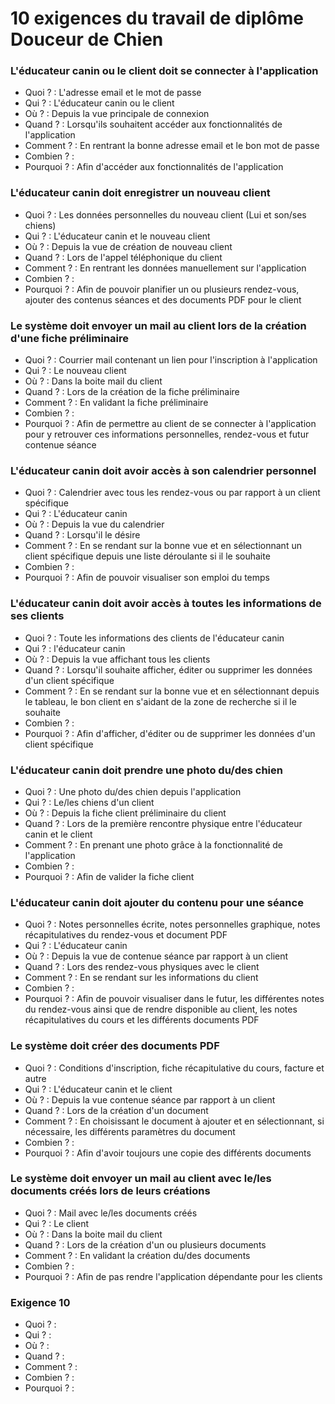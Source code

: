 # 10 exigences du travail de diplôme Douceur de Chien

### L'éducateur canin ou le client doit se connecter à l'application

* Quoi ? : L'adresse email et le mot de passe
* Qui ? : L'éducateur canin ou le client
* Où ? : Depuis la vue principale de connexion
* Quand ? : Lorsqu'ils souhaitent accéder aux fonctionnalités de l'application
* Comment ? : En rentrant la bonne adresse email et le bon mot de passe
* Combien ? : 
* Pourquoi ? : Afin d'accéder aux fonctionnalités de l'application

### L'éducateur canin doit enregistrer un nouveau client

* Quoi ? : Les données personnelles du nouveau client (Lui et son/ses chiens)
* Qui ? : L'éducateur canin et le nouveau client
* Où ? : Depuis la vue de création de nouveau client
* Quand ? : Lors de l'appel téléphonique du client
* Comment ? : En rentrant les données manuellement sur l'application
* Combien ? : 
* Pourquoi ? : Afin de pouvoir planifier un ou plusieurs rendez-vous, ajouter des contenus séances et des documents PDF pour le client

### Le système doit envoyer un mail au client lors de la création d'une fiche préliminaire

* Quoi ? : Courrier mail contenant un lien pour l'inscription à l'application
* Qui ? : Le nouveau client
* Où ? : Dans la boite mail du client
* Quand ? : Lors de la création de la fiche préliminaire
* Comment ? : En validant la fiche préliminaire
* Combien ? : 
* Pourquoi ? : Afin de permettre au client de se connecter à l'application pour y retrouver ces informations personnelles, rendez-vous et futur contenue séance

### L'éducateur canin doit avoir accès à son calendrier personnel

* Quoi ? : Calendrier avec tous les rendez-vous ou par rapport à un client spécifique
* Qui ? : L'éducateur canin
* Où ? : Depuis la vue du calendrier
* Quand ? : Lorsqu'il le désire
* Comment ? : En se rendant sur la bonne vue et en sélectionnant un client spécifique depuis une liste déroulante si il le souhaite
* Combien ? : 
* Pourquoi ? : Afin de pouvoir visualiser son emploi du temps

### L'éducateur canin doit avoir accès à toutes les informations de ses clients

* Quoi ? : Toute les informations des clients de l'éducateur canin
* Qui ? : l'éducateur canin
* Où ? : Depuis la vue affichant tous les clients
* Quand ? : Lorsqu'il souhaite afficher, éditer ou supprimer les données d'un client spécifique
* Comment ? : En se rendant sur la bonne vue et en sélectionnant depuis le tableau, le bon client en s'aidant de la zone de recherche si il le souhaite 
* Combien ? : 
* Pourquoi ? : Afin d'afficher, d'éditer ou de supprimer les données d'un client spécifique

### L'éducateur canin doit prendre une photo du/des chien

* Quoi ? : Une photo du/des chien depuis l'application
* Qui ? : Le/les chiens d'un client
* Où ? : Depuis la fiche client préliminaire du client
* Quand ? : Lors de la première rencontre physique entre l'éducateur canin et le client
* Comment ? : En prenant une photo grâce à la fonctionnalité de l'application
* Combien ? : 
* Pourquoi ? : Afin de valider la fiche client 

### L'éducateur canin doit ajouter du contenu pour une séance

* Quoi ? : Notes personnelles écrite, notes personnelles graphique, notes récapitulatives du rendez-vous et document PDF
* Qui ? : L'éducateur canin
* Où ? : Depuis la vue de contenue séance par rapport à un client
* Quand ? : Lors des rendez-vous physiques avec le client
* Comment ? : En se rendant sur les informations du client
* Combien ? : 
* Pourquoi ? : Afin de pouvoir visualiser dans le futur, les différentes notes du rendez-vous ainsi que de rendre disponible au client, les notes récapitulatives du cours et les différents documents PDF

### Le système doit créer des documents PDF

* Quoi ? : Conditions d'inscription, fiche récapitulative du cours, facture et autre
* Qui ? : L'éducateur canin et le client
* Où ? : Depuis la vue contenue séance par rapport à un client
* Quand ? : Lors de la création d'un document
* Comment ? : En choisissant le document à ajouter et en sélectionnant, si nécessaire, les différents paramètres du document 
* Combien ? : 
* Pourquoi ? : Afin d'avoir toujours une copie des différents documents 

### Le système doit envoyer un mail au client avec le/les documents créés lors de leurs créations

* Quoi ? : Mail avec le/les documents créés
* Qui ? : Le client
* Où ? : Dans la boite mail du client
* Quand ? : Lors de la création d'un ou plusieurs documents
* Comment ? : En validant la création du/des documents
* Combien ? : 
* Pourquoi ? : Afin de pas rendre l'application dépendante pour les clients

### Exigence 10

* Quoi ? : 
* Qui ? : 
* Où ? : 
* Quand ? : 
* Comment ? : 
* Combien ? : 
* Pourquoi ? : 

